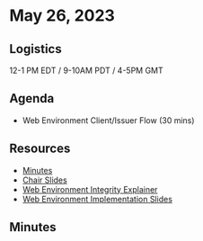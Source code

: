# May 26, 2023

## Logistics

12-1 PM EDT / 9-10AM PDT / 4-5PM GMT

## Agenda

* Web Environment Client/Issuer Flow (30 mins)

## Resources

* [Minutes](https://docs.google.com/document/d/1QZCS3jQk04PvXoRpsxhP1o5s26VG7Tu0uA7_dG7mMYw/edit?usp=sharing)
* [Chair Slides](https://docs.google.com/presentation/d/1sT29YrsyX_Dk3ih9dK6tFadORdZYG0pLCg9gCKkJ8Ms/edit?usp=sharing)
* [Web Environment Integrity Explainer](https://github.com/RupertBenWiser/Web-Environment-Integrity/blob/main/explainer.md)
* [Web Environment Implementation Slides]()

## Minutes
